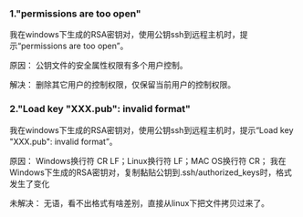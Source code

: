 ### 1."permissions are too open"
我在windows下生成的RSA密钥对，使用公钥ssh到远程主机时，提示“permissions are too open”。


原因：
公钥文件的安全属性权限有多个用户控制。


解决：
删除其它用户的控制权限，仅保留当前用户的控制权限。


### 2."Load key "XXX.pub": invalid format"
我在windows下生成的RSA密钥对，使用公钥ssh到远程主机时，提示“Load key "XXX.pub": invalid format”。


原因：
Windows换行符 CR LF；Linux换行符 LF；MAC OS换行符 CR；
我在Windows下生成的RSA密钥对，复制黏贴公钥到.ssh/authorized_keys时，格式发生了变化

未解决：
无语，看不出格式有啥差别，直接从linux下把文件拷贝过来了。
